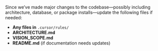 Since we’ve made major changes to the codebase—possibly including architecture, database, or package installs—update the following files if needed:  

- **Any files in** `.cursor/rules/`  
- **ARCHITECTURE.md**  
- **VISION_SCOPE.md**  
- **README.md**  (if documentation needs updates)